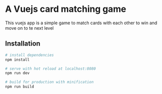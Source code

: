 # A Vuejs card matching game

This vuejs app is a simple game to match cards with each other to win and move on to te next level

## Installation

``` bash
# install dependencies
npm install

# serve with hot reload at localhost:8080
npm run dev

# build for production with minification
npm run build
```